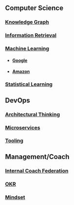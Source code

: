 ## Computer Science

### [Knowledge Graph](KG.md)

### [Information Retrieval](IR.md)

### [Machine Learning](ML.md)

- #### [Google](Google.md)
- #### [Amazon](Amazon.md)

### [Statistical Learning](SL.md)


## DevOps

### [Architectural Thinking](AT.md)

### [Microservices](MS.md)

### [Tooling](TL.md)


## Management/Coach

### [Internal Coach Federation](ICF.md)

### [OKR](OKR.md)

### [Mindset](MIND.md)
